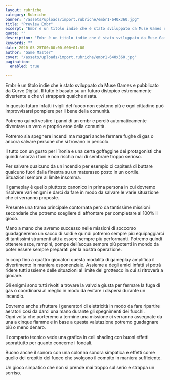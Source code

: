 ```yaml
---
layout: rubriche
category: Rubriche
banner: "/assets/uploads/import.rubriche/embr1-640x360.jpg"
title: "Preview Embr"
excerpt: "Embr è un titolo indie che è stato sviluppato da Muse Games e pubblicato da Curve Digital. Il tutto è basato su un futuro distopico estremamente divertente e che vi strapperà qualche risata. In questo futuro infatti i vigili del fuoco non esistono più e ogni cittadino può improvvisarsi pompiere per il bene della comunità. [&hellip"
quote: ""
description: "Embr è un titolo indie che è stato sviluppato da Muse Games e pubblicato da Curve Digital. Il tutto è basato su un futuro distopico estremamente divertente e che vi strapperà qualche risata. In questo futuro infatti i vigili del fuoco non esistono più e ogni cittadino può improvvisarsi pompiere per il bene della comunità. [&hellip"
keywords: ""
date: 2020-05-25T00:00:00.000+01:00
author: "Game Master"
cover: "/assets/uploads/import.rubriche/embr1-640x360.jpg"
pagination:
  enabled: true

---
```


Embr è un titolo indie che è stato sviluppato da Muse Games e pubblicato da Curve Digital. Il tutto è basato su un futuro distopico estremamente divertente e che vi strapperà qualche risata.

In questo futuro infatti i vigili del fuoco non esistono più e ogni cittadino può improvvisarsi pompiere per il bene della comunità.

Potremo quindi vestire i panni di un embr e perciò automaticamente diventare un vero e proprio eroe della comunità.

Potremo sia spegnere incendi ma magari anche fermare fughe di gas o ancora salvare persone che si trovano in pericolo.

Il tutto con un gusto per l’ironia e una certa goffaggine dei protagonisti che quindi smorza i toni e non rischia mai di sembrare troppo serioso.

Per salvare qualcuno da un incendio per esempio ci capiterà di buttare qualcuno fuori dalla finestra su un materasso posto in un cortile.  
Situazioni sempre al limite insomma.

Il gameplay è quello piuttosto canonico in prima persona in cui dovremo risolvere vari enigmi e darci da fare in modo da salvare le varie situazione che ci verranno proposte.

Presente una trama principale contornata però da tantissime missioni secondarie che potremo scegliere di affrontare per completare al 100% il gioco.

Mano a mano che avremo successo nelle missioni di soccorso guadagneremo un sacco di soldi e quindi potremo sempre più equipaggiarci di tantissimi strumenti atti a essere sempre più performanti. Potremo quindi ottenere asce, rampini, pompe dell’acqua sempre più potenti in mondo da poter essere sempre preparati per la nostra operazione.

In coop fino a quattro giocatori questa modalità di gameplay amplifica il divertimento in maniera esponenziale. Assieme a degli amici infatti si potrà ridere tutti assieme delle situazioni al limite del grottesco in cui si ritroverà a giocare.

Gli enigmi sono tutti rivolti a trovare la valvola giusta per fermare la fuga di gas o coordinarsi al meglio in modo da evitare i dispersi durante un incendio.

Dovremo anche sfruttare i generatori di elettricità in modo da fare ripartire aeratori così da darci una mano durante gli spegnimenti dei fuochi.  
Ogni volta che porteremo a termine una missione ci verranno assegnate da una a cinque fiamme e in base a questa valutazione potremo guadagnare più o meno denaro.

Il comparto tecnico vede una grafica in cell shading con buoni effetti soprattutto per quanto concerne i fondali.

Buono anche il sonoro con una colonna sonora simpatica e effetti come quello del crepitio del fuoco che svolgono il compito in maniera sufficiente.

Un gioco simpatico che non si prende mai troppo sul serio e strappa un sorriso.